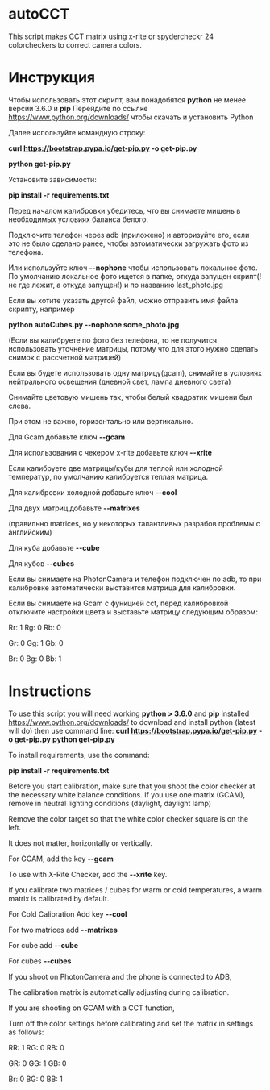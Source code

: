 # autoCCT
This script makes CCT matrix using x-rite or spydercheckr 24 colorcheckers to correct camera colors.
  
# Инструкция

Чтобы использовать этот скрипт, вам понадобятся **python** не менее версии 3.6.0 и **pip**
Перейдите по ссылке https://www.python.org/downloads/  чтобы скачать и установить Python

Далее используйте командную строку:

  **curl https://bootstrap.pypa.io/get-pip.py -o get-pip.py**

  **python get-pip.py**

Установите зависимости:
  
  **pip install -r requirements.txt**

Перед началом калибровки убедитесь, что вы снимаете мишень в необходимых условиях баланса белого.

Подключите телефон через adb (приложено) и авторизуйте его, если это не было сделано ранее, чтобы автоматически загружать фото из телефона. 

Или используйте ключ **--nophone** чтобы использовать локальное фото. По умолчанию локальное фото ищется в папке, откуда запущен скрипт(!не где лежит, а откуда запущен!) и по названию last_photo.jpg

Если вы хотите указать другой файл, можно отправить имя файла скрипту, например 
  
  **python autoCubes.py --nophone some_photo.jpg**

(Если вы калибруете по фото без телефона, то не получится использовать уточнение матрицы, потому что для этого нужно сделать снимок с рассчетной матрицей)

Если вы будете использовать одну матрицу(gcam), снимайте в условиях нейтрального освещения
(дневной свет, лампа дневного света)

Снимайте цветовую мишень так, чтобы белый квадратик мишени был слева.

При этом не важно, горизонтально или вертикально.

Для Gcam добавьте ключ **--gcam**

Для использования с чекером x-rite  добавьте ключ **--xrite**

Если калибруете две матрицы/кубы для теплой или холодной температур, по умолчанию калибруется теплая матрица.

Для калибровки холодной добавьте ключ **--cool**

Для двух матриц добавьте **--matrixes**

(правильно matrices, но у некоторых талантливых разрабов проблемы с английским)

Для куба добавьте **--cube**

Для кубов **--cubes**


Если вы снимаете на PhotonCamera и телефон подключен по adb, 
то при калибровке автоматически выставится матрица для калибровки.

Если вы снимаете на Gcam с функцией cct, 
перед калибровкой отключите настройки цвета и выставьте матрицу следующим образом:

Rr: 1  Rg: 0  Rb: 0

Gr: 0  Gg: 1  Gb: 0

Br: 0  Bg: 0  Bb: 1

    
# Instructions

To use this script you will need working **python > 3.6.0** and **pip** installed
https://www.python.org/downloads/  to download and install python (latest will do)
then use command line:
**curl https://bootstrap.pypa.io/get-pip.py -o get-pip.py**
**python get-pip.py**

To install requirements, use the command:
  
  **pip install -r requirements.txt**
  
  
Before you start calibration, make sure that you shoot the color checker at the necessary white balance conditions.
If you use one matrix (GCAM), remove in neutral lighting conditions
(daylight, daylight lamp)

Remove the color target so that the white color checker square is on the left.

It does not matter, horizontally or vertically.

For GCAM, add the key **--gcam**

To use with X-Rite Checker, add the **--xrite** key.

If you calibrate two matrices / cubes for warm or cold temperatures, a warm matrix is calibrated by default.

For Cold Calibration Add key **--cool**

For two matrices add **--matrixes**

For cube add **--cube**

For cubes **--cubes**

If you shoot on PhotonCamera and the phone is connected to ADB,

The calibration matrix is automatically adjusting during calibration.

If you are shooting on GCAM with a CCT function,

Turn off the color settings before calibrating and set the matrix in settings as follows:

RR: 1 RG: 0 RB: 0

GR: 0 GG: 1 GB: 0

Br: 0 BG: 0 BB: 1
